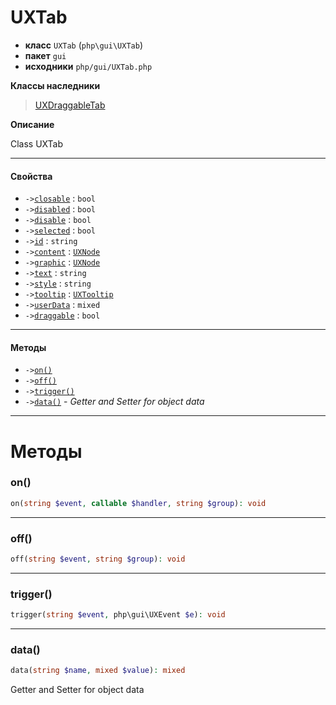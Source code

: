 # UXTab

- **класс** `UXTab` (`php\gui\UXTab`)
- **пакет** `gui`
- **исходники** `php/gui/UXTab.php`

**Классы наследники**

> [UXDraggableTab](https://github.com/jphp-group/jphp-gui-ext/blob/master/jphp-gui-ext/api-docs/classes/php/gui/UXDraggableTab.ru.md)

**Описание**

Class UXTab

---

#### Свойства

- `->`[`closable`](#prop-closable) : `bool`
- `->`[`disabled`](#prop-disabled) : `bool`
- `->`[`disable`](#prop-disable) : `bool`
- `->`[`selected`](#prop-selected) : `bool`
- `->`[`id`](#prop-id) : `string`
- `->`[`content`](#prop-content) : [`UXNode`](https://github.com/jphp-group/jphp-gui-ext/blob/master/jphp-gui-ext/api-docs/classes/php/gui/UXNode.ru.md)
- `->`[`graphic`](#prop-graphic) : [`UXNode`](https://github.com/jphp-group/jphp-gui-ext/blob/master/jphp-gui-ext/api-docs/classes/php/gui/UXNode.ru.md)
- `->`[`text`](#prop-text) : `string`
- `->`[`style`](#prop-style) : `string`
- `->`[`tooltip`](#prop-tooltip) : [`UXTooltip`](https://github.com/jphp-group/jphp-gui-ext/blob/master/jphp-gui-ext/api-docs/classes/php/gui/UXTooltip.ru.md)
- `->`[`userData`](#prop-userdata) : `mixed`
- `->`[`draggable`](#prop-draggable) : `bool`

---

#### Методы

- `->`[`on()`](#method-on)
- `->`[`off()`](#method-off)
- `->`[`trigger()`](#method-trigger)
- `->`[`data()`](#method-data) - _Getter and Setter for object data_

---
# Методы

<a name="method-on"></a>

### on()
```php
on(string $event, callable $handler, string $group): void
```

---

<a name="method-off"></a>

### off()
```php
off(string $event, string $group): void
```

---

<a name="method-trigger"></a>

### trigger()
```php
trigger(string $event, php\gui\UXEvent $e): void
```

---

<a name="method-data"></a>

### data()
```php
data(string $name, mixed $value): mixed
```
Getter and Setter for object data